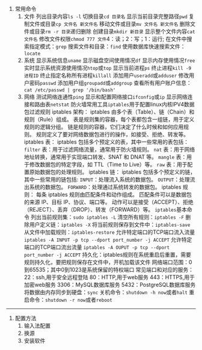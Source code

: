 1. 常用命令
	1. 文件
		列出目录内容`ls -l`
		切换目录`cd 目录名`
		显示当前目录完整路径`pwd`
		复制文件或目录`cp 文件名 新文件名`
		移动文件或目录`mv 文件名 新文件名`
		删除文件或目录`rm -r 目录`递归删除
		创建目录`mkdir 新目录`
		显示整个文件内容`cat 文件名`
		修改文件权限`chmod 777 文件`4：读；2：写；1：运行;
		在文件中搜索指定模式：`grep`
		搜索文件和目录：`find`
		使用数据库快速搜索文件：`locate`
	1. 系统
		显示系统信息`uname`
		显示磁盘空间使用情况`df`
		显示内存使用情况`free`
		实时显示系统资源使用情况`htop`或`top`
		显示当前进程`ps`
		终止进程`kill -9 进程ID`
		终止指定名称所有进程`killall`
		添加用户`useradd`或`adduser`
		修改用户密码`passwd`
		添加用户组`groupadd`或`addgroup`
		查看所有用户账户信息：`cat /etc/passwd | grep '/bin/bash'`
	1. 网络
		测试网络连通性`ping`
		显示和配置网络接口`ifconfig`或`ip`
		显示网络连接和路由表`netstat`
		防火墙常用工具`iptables`用于配置linux内核IPV4数据包过滤规则
		iptables 架构：
			iptables 由多个表（Table）、链（Chain）和规则（Rule）组成。
			表是规则集的容器，每个表都包含一组链，用于定义规则的逻辑分组。
			链是规则的容器，它们决定了什么时候和如何应用规则。
			规则定义了要对网络数据包进行的操作，如接受、拒绝、转发等。
		iptables 表：
			iptables 包括多个预定义的表，其中一些常用的表包括：
			`filter` 表：用于过滤网络流量，通常用于防火墙规则。
			`nat` 表：用于网络地址转换，通常用于实现端口转发、SNAT 和 DNAT 等。
			`mangle` 表：用于修改数据包的特定字段，如 TTL（Time to Live）等。
			`raw` 表：用于配置原始数据包的处理规则。
		iptables 链：
			iptables 包括多个预定义的链，其中一些常用的链包括:
			`INPUT`：处理流入系统的数据包。
			`OUTPUT`：处理流出系统的数据包。
			`FORWARD`：处理通过系统转发的数据包。
		iptables 规则：
			每条 iptables 规则由匹配条件和动作组成。
			匹配条件可以是数据包的来源 IP、目标 IP、协议、端口等。
			动作可以是接受（ACCEPT）、拒绝（REJECT）、丢弃（DROP）、转发（FORWARD）等。
		`iptables`基本命令
			列出当前规则集：`sudo iptables -L`
			清空所有规则：`iptables -F`
			删除用户定义链：`iptables -X`
			将当前规则保存到文件中：`iptables-save`
			从文件中加载规则：`iptables-restore`
			允许特定端口的TCP端口流入流量
			`iptables -A INPUT -p tcp --dport port_number -j ACCEPT`
			允许特定端口的TCP端口流出流量
			`iptables -A OUPUT -p tcp --dport port_number -j ACCEPT`
		持久化：iptables规则在系统重启后重置，需要规则持久化，要把规则保存在文件中，开机加载该文件
		网络端口范围：0到65535；其中0到1023是系统保留的特权端口
		常见端口和对应的服务：
			22：ssh,用于安全远程登陆
			80：HTTP,用于web服务
			443：HTTPS,用于加密web服务
			3306：MySQL数据库服务
			5432：PostgreSQL数据库服务
	将数据由内存同步到硬盘：`sync`
	关机命令：`shutdown -h now`或者`halt`
	重启命令：`shutdown -r now`或者`reboot`
----

1. 配置方法
	1. 输入法配置
	2. 换源
	3. 安装软件
		
